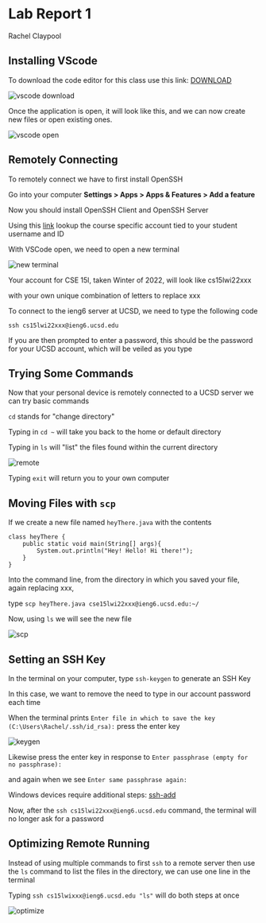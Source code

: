 # Lab Report 1
Rachel Claypool

## Installing VScode
To download the code editor for this class use this link: [DOWNLOAD](https://code.visualstudio.com/)  


![vscode download](https://user-images.githubusercontent.com/97620200/149451131-ebc4dc7c-8de0-4f50-b225-6d875dac440d.jpg)

Once the application is open, it will look like this, and we can now create new files or open existing ones.  
  

![vscode open](https://user-images.githubusercontent.com/97620200/149451427-65845644-fb69-4e7a-a422-5d862243bed0.jpg)

## Remotely Connecting
To remotely connect we have to first install OpenSSH

Go into your computer **Settings > Apps > Apps & Features > Add a feature**

Now you should install OpenSSH Client and OpenSSH Server

Using this [link](https://sdacs.ucsd.edu/~icc/index.php) lookup the course specific account tied to your student username and ID

With VSCode open, we need to open a new terminal

![new terminal](https://user-images.githubusercontent.com/97620200/149453422-2b2f1315-d565-47d6-913d-7ede1d0bf234.png)

Your account for CSE 15l, taken Winter of 2022, will look like cs15lwi22xxx

with your own unique combination of letters to replace xxx

To connect to the ieng6 server at UCSD, we need to type the following code

```
ssh cs15lwi22xxx@ieng6.ucsd.edu
```
If you are then prompted to enter a password, this should be the password for your UCSD account, which will be veiled as you type

## Trying Some Commands
Now that your personal device is remotely connected to a UCSD server we can try basic commands

`cd` stands for "change directory"

Typing in `cd ~` will take you back to the home or default directory

Typing in `ls` will "list" the files found within the current directory


![remote](https://user-images.githubusercontent.com/97620200/149455882-25b968ce-f457-49e7-a36e-f0738850f953.jpg)

Typing `exit` will return you to your own computer

## Moving Files with `scp`

If we create a new file named `heyThere.java` with the contents
```
class heyThere {
    public static void main(String[] args){
        System.out.println("Hey! Hello! Hi there!");
    }
}
```

Into the command line, from the directory in which you saved your file, again replacing xxx,

type `scp heyThere.java cse15lwi22xxx@ieng6.ucsd.edu:~/`

Now, using `ls` we will see the new file

![scp](https://user-images.githubusercontent.com/97620200/149457421-e9e3c596-fccd-4f43-81bb-9a3cd285e058.jpg)

## Setting an SSH Key

In the terminal on your computer, type `ssh-keygen` to generate an SSH Key

In this case, we want to remove the need to type in our account password each time

When the terminal prints `Enter file in which to save the key (C:\Users\Rachel/.ssh/id_rsa):` press the enter key

![keygen](https://user-images.githubusercontent.com/97620200/149459430-b436bcd7-7d1f-458a-a3a0-1d1d075b03f9.jpg)


Likewise press the enter key in response to `Enter passphrase (empty for no passphrase):`

and again when we see `Enter same passphrase again:`

Windows devices require additional steps: [ssh-add](https://docs.microsoft.com/en-us/windows-server/administration/openssh/openssh_keymanagement#user-key-generation)

Now, after the `ssh cs15lwi22xxx@ieng6.ucsd.edu` command, the terminal will no longer ask for a password

## Optimizing Remote Running

Instead of using multiple commands to first `ssh` to a remote server then use the `ls` command to list the files in the directory, we can use one line in the terminal

Typing `ssh cs15lwixxx@ieng6.ucsd.edu "ls"` will do both steps at once

![optimize](https://user-images.githubusercontent.com/97620200/149460558-97b90233-f54b-4b72-b521-7d10e243f6ee.jpg)

